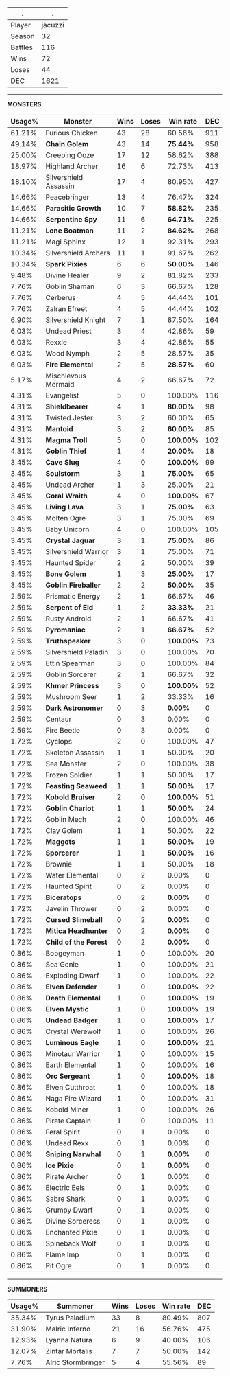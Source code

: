 .|.
|-|-
Player|jacuzzi
Season|32
Battles|116
Wins|72
Loses|44
DEC|1621

---
**MONSTERS**

Usage%|Monster|Wins|Loses|Win rate|DEC|
-|-|-|-|-|-|
61.21%|Furious Chicken|43|28|60.56%|911|
49.14%|**Chain Golem**|43|14|**75.44%**|958|
25.00%|Creeping Ooze|17|12|58.62%|388|
18.97%|Highland Archer|16|6|72.73%|413|
18.10%|Silvershield Assassin|17|4|80.95%|427|
14.66%|Peacebringer|13|4|76.47%|324|
14.66%|**Parasitic Growth**|10|7|**58.82%**|235|
14.66%|**Serpentine Spy**|11|6|**64.71%**|225|
11.21%|**Lone Boatman**|11|2|**84.62%**|268|
11.21%|Magi Sphinx|12|1|92.31%|293|
10.34%|Silvershield Archers|11|1|91.67%|262|
10.34%|**Spark Pixies**|6|6|**50.00%**|146|
9.48%|Divine Healer|9|2|81.82%|233|
7.76%|Goblin Shaman|6|3|66.67%|128|
7.76%|Cerberus|4|5|44.44%|101|
7.76%|Zalran Efreet|4|5|44.44%|102|
6.90%|Silvershield Knight|7|1|87.50%|164|
6.03%|Undead Priest|3|4|42.86%|59|
6.03%|Rexxie|3|4|42.86%|55|
6.03%|Wood Nymph|2|5|28.57%|35|
6.03%|**Fire Elemental**|2|5|**28.57%**|60|
5.17%|Mischievous Mermaid|4|2|66.67%|72|
4.31%|Evangelist|5|0|100.00%|116|
4.31%|**Shieldbearer**|4|1|**80.00%**|98|
4.31%|Twisted Jester|3|2|60.00%|65|
4.31%|**Mantoid**|3|2|**60.00%**|85|
4.31%|**Magma Troll**|5|0|**100.00%**|102|
4.31%|**Goblin Thief**|1|4|**20.00%**|18|
3.45%|**Cave Slug**|4|0|**100.00%**|99|
3.45%|**Soulstorm**|3|1|**75.00%**|65|
3.45%|Undead Archer|1|3|25.00%|21|
3.45%|**Coral Wraith**|4|0|**100.00%**|67|
3.45%|**Living Lava**|3|1|**75.00%**|63|
3.45%|Molten Ogre|3|1|75.00%|69|
3.45%|Baby Unicorn|4|0|100.00%|105|
3.45%|**Crystal Jaguar**|3|1|**75.00%**|86|
3.45%|Silvershield Warrior|3|1|75.00%|71|
3.45%|Haunted Spider|2|2|50.00%|39|
3.45%|**Bone Golem**|1|3|**25.00%**|17|
3.45%|**Goblin Fireballer**|2|2|**50.00%**|35|
2.59%|Prismatic Energy|2|1|66.67%|46|
2.59%|**Serpent of Eld**|1|2|**33.33%**|21|
2.59%|Rusty Android|2|1|66.67%|41|
2.59%|**Pyromaniac**|2|1|**66.67%**|52|
2.59%|**Truthspeaker**|3|0|**100.00%**|73|
2.59%|Silvershield Paladin|3|0|100.00%|70|
2.59%|Ettin Spearman|3|0|100.00%|84|
2.59%|Goblin Sorcerer|2|1|66.67%|32|
2.59%|**Khmer Princess**|3|0|**100.00%**|52|
2.59%|Mushroom Seer|1|2|33.33%|16|
2.59%|**Dark Astronomer**|0|3|**0.00%**|0|
2.59%|Centaur|0|3|0.00%|0|
2.59%|Fire Beetle|0|3|0.00%|0|
1.72%|Cyclops|2|0|100.00%|47|
1.72%|Skeleton Assassin|1|1|50.00%|20|
1.72%|Sea Monster|2|0|100.00%|38|
1.72%|Frozen Soldier|1|1|50.00%|17|
1.72%|**Feasting Seaweed**|1|1|**50.00%**|17|
1.72%|**Kobold Bruiser**|2|0|**100.00%**|51|
1.72%|**Goblin Chariot**|1|1|**50.00%**|24|
1.72%|Goblin Mech|2|0|100.00%|46|
1.72%|Clay Golem|1|1|50.00%|22|
1.72%|**Maggots**|1|1|**50.00%**|19|
1.72%|**Sporcerer**|1|1|**50.00%**|16|
1.72%|Brownie|1|1|50.00%|18|
1.72%|Water Elemental|0|2|0.00%|0|
1.72%|Haunted Spirit|0|2|0.00%|0|
1.72%|**Biceratops**|0|2|**0.00%**|0|
1.72%|Javelin Thrower|0|2|0.00%|0|
1.72%|**Cursed Slimeball**|0|2|**0.00%**|0|
1.72%|**Mitica Headhunter**|0|2|**0.00%**|0|
1.72%|**Child of the Forest**|0|2|**0.00%**|0|
0.86%|Boogeyman|1|0|100.00%|20|
0.86%|Sea Genie|1|0|100.00%|21|
0.86%|Exploding Dwarf|1|0|100.00%|22|
0.86%|**Elven Defender**|1|0|**100.00%**|22|
0.86%|**Death Elemental**|1|0|**100.00%**|19|
0.86%|**Elven Mystic**|1|0|**100.00%**|19|
0.86%|**Undead Badger**|1|0|**100.00%**|17|
0.86%|Crystal Werewolf|1|0|100.00%|26|
0.86%|**Luminous Eagle**|1|0|**100.00%**|21|
0.86%|Minotaur Warrior|1|0|100.00%|15|
0.86%|Earth Elemental|1|0|100.00%|16|
0.86%|**Orc Sergeant**|1|0|**100.00%**|18|
0.86%|Elven Cutthroat|1|0|100.00%|18|
0.86%|Naga Fire Wizard|1|0|100.00%|31|
0.86%|Kobold Miner|1|0|100.00%|26|
0.86%|Pirate Captain|1|0|100.00%|11|
0.86%|Feral Spirit|0|1|0.00%|0|
0.86%|Undead Rexx|0|1|0.00%|0|
0.86%|**Sniping Narwhal**|0|1|**0.00%**|0|
0.86%|**Ice Pixie**|0|1|**0.00%**|0|
0.86%|Pirate Archer|0|1|0.00%|0|
0.86%|Electric Eels|0|1|0.00%|0|
0.86%|Sabre Shark|0|1|0.00%|0|
0.86%|Grumpy Dwarf|0|1|0.00%|0|
0.86%|Divine Sorceress|0|1|0.00%|0|
0.86%|Enchanted Pixie|0|1|0.00%|0|
0.86%|Spineback Wolf|0|1|0.00%|0|
0.86%|Flame Imp|0|1|0.00%|0|
0.86%|Pit Ogre|0|1|0.00%|0|

---
**SUMMONERS**

Usage%|Summoner|Wins|Loses|Win rate|DEC|
-|-|-|-|-|-|
35.34%|Tyrus Paladium|33|8|80.49%|807|
31.90%|Malric Inferno|21|16|56.76%|475|
12.93%|Lyanna Natura|6|9|40.00%|106|
12.07%|Zintar Mortalis|7|7|50.00%|142|
7.76%|Alric Stormbringer|5|4|55.56%|89|
